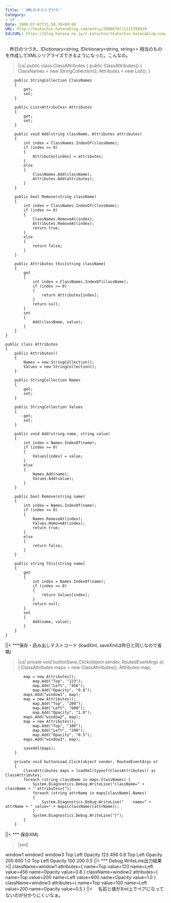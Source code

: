 ```yaml
---
Title: ' XMLのネストでけた'
Category:
- C#
Date: 2008-07-07T11:50:39+09:00
URL: http://tkatochin.hatenablog.com/entry/20080707/1215399039
EditURL: https://blog.hatena.ne.jp/t-katochin/tkatochin.hatenablog.com/atom/entry/6653586347154754646
---
```


　昨日のつづき。IDictionary<string, IDictionary<string, string>> 相当のものを作成してXMLシリアライズできるようになった。こんなの。
>|cs|
    public class ClassAttributes
    {
        public ClassAttributes()
        {
            ClassNames = new StringCollection();
            Attributes = new List<Attributes>();
        }

        public StringCollection ClassNames
        {
            get;
            set;
        }

        public List<Attributes> Attributes
        {
            get;
            set;
        }

        public void Add(string className, Attributes attributes)
        {
            int index = ClassNames.IndexOf(className);
            if (index >= 0)
            {
                Attributes[index] = attributes;
            }
            else
            {
                ClassNames.Add(className);
                Attributes.Add(attributes);
            }
        }

        public bool Remove(string className)
        {
            int index = ClassNames.IndexOf(className);
            if (index >= 0)
            {
                ClassNames.RemoveAt(index);
                Attributes.RemoveAt(index);
                return true;
            }
            else
            {
                return false;
            }
        }

        public Attributes this[string className]
        {
            get
            {
                int index = ClassNames.IndexOf(className);
                if (index >= 0)
                {
                    return Attributes[index];
                }
                return null;
            }
            set
            {
                Add(className, value);
            }
        }
    }

    public class Attributes
    {
        public Attributes()
        {
            Names = new StringCollection();
            Values = new StringCollection();
        }

        public StringCollection Names
        {
            get;
            set;
        }

        public StringCollection Values
        {
            get;
            set;
        }

        public void Add(string name, string value)
        {
            int index = Names.IndexOf(name);
            if (index >= 0)
            {
                Values[index] = value;
            }
            else
            {
                Names.Add(name);
                Values.Add(value);
            }
        }

        public bool Remove(string name)
        {
            int index = Names.IndexOf(name);
            if (index >= 0)
            {
                Names.RemoveAt(index);
                Values.RemoveAt(index);
                return true;
            }
            else
            {
                return false;
            }
        }

        public string this[string name]
        {
            get
            {
                int index = Names.IndexOf(name);
                if (index >= 0)
                {
                    return Values[index];
                }
                return null;
            }
            set
            {
                Add(name, value);
            }
        }
    }
||<
***保存・読み出しテストコード (loadXml, saveXmlは昨日と同じなので省略)
>|cs|
        private void buttonSave_Click(object sender, RoutedEventArgs e)
        {
            ClassAttributes maps = new ClassAttributes();
            Attributes map;

            map = new Attributes();
                map.Add("Top", "123");
                map.Add("Left", "456");
                map.Add("Opacity", "0.8");
            maps.Add("window1", map);
            map = new Attributes();
                map.Add("Top", "200");
                map.Add("Left", "600");
                map.Add("Opacity", "1.0");
            maps.Add("window2", map);
            map = new Attributes();
                map.Add("Top", "100");
                map.Add("Left", "200");
                map.Add("Opacity", "0.5");
            maps.Add("window3", map);

            saveXml(maps);
        }

        private void buttonLoad_Click(object sender, RoutedEventArgs e)
        {
            ClassAttributes maps = loadXml(typeof(ClassAttributes)) as ClassAttributes;
            foreach (string className in maps.ClassNames) {
                System.Diagnostics.Debug.WriteLine("className=" + className + " attributes={");
                foreach (string attrName in maps[className].Names)
                {
                    System.Diagnostics.Debug.WriteLine("    name=" + attrName + " value=" + maps[className][attrName]);
                }
                System.Diagnostics.Debug.WriteLine("}");
            }
        }
||<
*** 保存XML
>|xml|
<?xml version="1.0"?>
<ClassAttributes xmlns:xsi="http://www.w3.org/2001/XMLSchema-instance" xmlns:xsd="http://www.w3.org/2001/XMLSchema">
  <ClassNames>
    <string>window1</string>
    <string>window2</string>
    <string>window3</string>
  </ClassNames>
  <Attributes>
    <Attributes>
      <Names>
        <string>Top</string>
        <string>Left</string>
        <string>Opacity</string>
      </Names>
      <Values>
        <string>123</string>
        <string>456</string>
        <string>0.8</string>
      </Values>
    </Attributes>
    <Attributes>
      <Names>
        <string>Top</string>
        <string>Left</string>
        <string>Opacity</string>
      </Names>
      <Values>
        <string>200</string>
        <string>600</string>
        <string>1.0</string>
      </Values>
    </Attributes>
    <Attributes>
      <Names>
        <string>Top</string>
        <string>Left</string>
        <string>Opacity</string>
      </Names>
      <Values>
        <string>100</string>
        <string>200</string>
        <string>0.5</string>
      </Values>
    </Attributes>
  </Attributes>
</ClassAttributes>
||<
*** Debug.WriteLine出力結果
>||
className=window1 attributes={
    name=Top value=123
    name=Left value=456
    name=Opacity value=0.8
}
className=window2 attributes={
    name=Top value=200
    name=Left value=600
    name=Opacity value=1.0
}
className=window3 attributes={
    name=Top value=100
    name=Left value=200
    name=Opacity value=0.5
}
||<
　名前と値がXml上でペアになってないのが分かりにくいなぁ。
